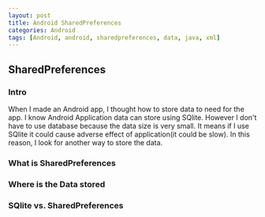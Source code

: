 ```yaml
---
layout: post
title: Android SharedPreferences
categories: Android
tags: [Android, android, sharedpreferences, data, java, xml]
---
```


## SharedPreferences
### Intro
When I made an Android app, I thought how to store data to need for the app. I know Android Application data can store using SQlite. However I don't have to use database because the data size is very small. It means if I use SQlite it could cause adverse effect of application(it could be slow). In this reason, I look for another way to store the data.

### What is SharedPreferences

### Where is the Data stored

### SQlite vs. SharedPreferences